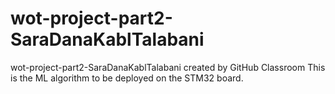 # wot-project-part2-SaraDanaKablTalabani
wot-project-part2-SaraDanaKablTalabani created by GitHub Classroom
This is the ML algorithm to be deployed on the STM32 board.
